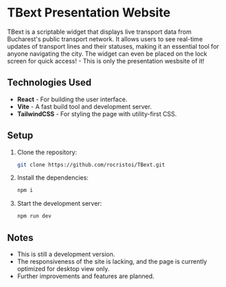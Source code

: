 # TBext Presentation Website 

TBext is a scriptable widget that displays live transport data from Bucharest's public transport network. It allows users to see real-time updates of transport lines and their statuses, making it an essential tool for anyone navigating the city. The widget can even be placed on the lock screen for quick access! - This is only the presentation wesbsite of it!

## Technologies Used

- **React** - For building the user interface.
- **Vite** - A fast build tool and development server.
- **TailwindCSS** - For styling the page with utility-first CSS.

## Setup

1. Clone the repository:

   ```bash
   git clone https://github.com/rocristoi/TBext.git
   ```
2. Install the dependencies:
    ```bash
    npm i  
    ```
3. Start the development server:
    ```bash
    npm run dev
    ```

## Notes
- This is still a development version.
- The responsiveness of the site is lacking, and the page is currently optimized for desktop view only.
- Further improvements and features are planned.